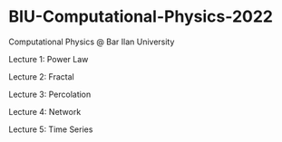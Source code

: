 # BIU-Computational-Physics-2022
Computational Physics @ Bar Ilan University

Lecture 1: Power Law

Lecture 2: Fractal

Lecture 3: Percolation

Lecture 4: Network

Lecture 5: Time Series
